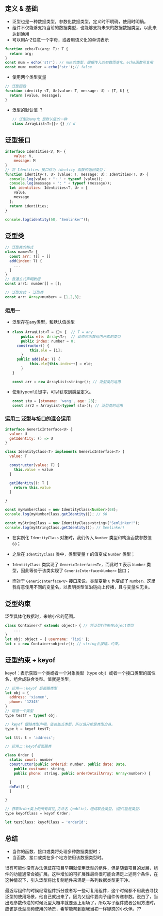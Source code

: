 ## 定义 & 基础

* 泛型也是一种数据类型，参数化数据类型，定义时不明确，使用时明确。
* 组件不仅能够支持当前的数据类型，也能够支持未来的数据数据类型。以此来达到通用
* 可以用A-Z任意一个字母，或者用语义化的单词表示

```js
function echo<T>(arg: T): T {
  return arg;
}
const num = echo('str'); // num的类型，根据传入的参数而变化。echo函数可复用
const num: number = echo('str');// false
```

* 使用两个类型变量

```js
// 泛型函数
function identity <T, U>(value: T, message: U) : [T, U] {
  return [value, message];
}
```

* 泛型的默认值  ？

  ```js
  // 泛型的any化 是默认值的一种
  class ArrayList<T={}> {} // d
  ```

  

## 泛型接口

```js
interface Identities<V, M> {
    value: V,
    message: M
}
// 将 Identities 接口作为 identity 函数的返回类型：
function identity<T, U> (value: T, message: U): Identities<T, U> {
  console.log(value + ": " + typeof (value));
  console.log(message + ": " + typeof (message));
  let identities: Identities<T, U> = {
    value,
    message
  };
  return identities;
}

console.log(identity(68, "Semlinker"));

```

## 泛型类

```js
// 泛型类的格式
class name<T> {
  const arr: T[] = []
  add(index: T) {
    ...
  }
}
// 普通方式声明数组
const arr1: number[] = [];

// 泛型方式 - 泛型类
const arr: Array<number> = [1,2,3];
```

### 运用一

* 泛型存在any类型，和默认值类型

* ```js
  class ArrayList<T = {}> {  // T = any
      public ele: Array<T>;  // 动态声明数组内元素的类型
      public index: number = 0;
  	constructor() {
          this.ele = [i];
      }
  	public add(ele: T) {
          this.ele[this.index++] = ele;
      }
  }
  
  const arr = new ArrayList<string>(); // 泛型类的运用
  ```

* 使用typeof关键字，可以获取到类型定义。

  ```js
  const stu = {stuname: 'wang', age: 23};
  const arr2 = ArrayList<typeof stu>(); // 泛型类的运用
  ```

  





### 运用二 泛型与接口的混合运用



```js
interface GenericInterface<U> {
  value: U
  getIdentity: () => U
}

class IdentityClass<T> implements GenericInterface<T> {
  value: T

  constructor(value: T) {
    this.value = value
  }

  getIdentity(): T {
    return this.value
  }

}

const myNumberClass = new IdentityClass<Number>(68);
console.log(myNumberClass.getIdentity()); // 68

const myStringClass = new IdentityClass<string>("Semlinker!");
console.log(myStringClass.getIdentity()); // Semlinker!
```

* 在实例化 `IdentityClass` 对象时，我们传入 `Number` 类型和构造函数参数值 `68`；

* 之后在 `IdentityClass` 类中，类型变量 `T` 的值变成 `Number` 类型；

* `IdentityClass` 类实现了 `GenericInterface<T>`，而此时 `T` 表示 `Number` 类型，因此等价于该类实现了 `GenericInterface<Number>` 接口；

* 而对于 `GenericInterface<U>` 接口来说，类型变量 `U` 也变成了 `Number`。这里我有意使用不同的变量名，以表明类型值沿链向上传播，且与变量名无关。

## 泛型约束

泛型具体化数据时，来缩小它的范围。

```js
class Container<T extends object> { // 将泛型T约束在object类型
    ...
}
let obj: object = { username: 'lisi' };
let c = new Container<object>(); // string会报错。约束。
```

## 泛型约束 + keyof

keyof：表示获取一个类或者一个对象类型（type obj）或者一个接口类型的属性名，组合成联合类型。值就是类型。

```js
// 运用一：keyof 后面跟类型
let obj = {
  address: 'xiamen',
  phone: '12345'
}
// 赋值一个类型 
type testT = typeof obj;

// keyof 跟随类型声明。值也能当类型，所以值只能是类型自身。
type t = keyof testT;

let ttt: t = 'address';

// 运用二：keyof后面跟类

class Order {
  static count: number
  constructor(public orderId: number, public date: Date,
    public custname: string,
    public phone: string, public orderDetailArray: Array<number>) {

  }
  doEat() {
  }

}

// 获取Order类上的所有属性,方法名（public），组成联合类型。（值只能是类型）
type keyofClass = keyof Order;

let testClass: keyofClass = 'orderId';
```



## 总结

* 当你的函数、接口或类将处理多种数据类型时；
* 当函数、接口或类在多个地方使用该数据类型时。

很有可能你没有办法保证在项目早期就使用泛型的组件，但是随着项目的发展，组件的功能通常会被扩展。这种增加的可扩展性最终很可能会满足上述两个条件，在这种情况下，引入泛型将比复制组件来满足一系列数据类型更干净。

最近写组件的时候经常组件拆分或者写一些可复用组件，这个时候都不用我去寻找泛型的使用场景，他自己就出来了，因为父组件要向子组件传递参数。说白了，当出现参数传递的时候泛型大概率就要派上用场了，所以写子组件或者公用方法时，应该是泛型高频使用的场景，希望能帮到跟我当初一样疑惑的小伙伴。??

